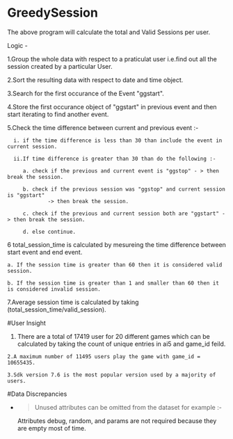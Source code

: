 # GreedySession

The above program will calculate the total and Valid Sessions per user.

Logic - 

1.Group the whole data with respect to a praticulat user i.e.find out all the session created by a particular User.

2.Sort the resulting data with respect to date and time object.

3.Search for the first occurance of the Event "ggstart".

4.Store the first occurance object of "ggstart" in previous event and then start iterating to find another event.

5.Check the time difference between current and previous event :-
  
      i. if the time difference is less than 30 than include the event in current session.
  
      ii.If time difference is greater than 30 than do the following :-
   
         a. check if the previous and current event is "ggstop" - > then break the session.
   
         b. check if the previous session was "ggstop" and current session is "ggstart"
                 -> then break the session.
   
         c. check if the previous and current session both are "ggstart" -> then break the session.
   
         d. else continue.
   
6 total_session_time is calculated by mesureing the time difference between start event and end event.

    a. If the session time is greater than 60 then it is considered valid session.
  
    b. If the session time is greater than 1 and smaller than 60 then it is considered invalid session.
  
7.Average session time is calculated by taking (total_session_time/valid_session).

#User Insight

  1. There are a total of 17419 user for 20 different games which can be calculated by taking the count of unique entries in      ai5 and game_id feild.
  
    2.A maximum number of 11495 users play the game with game_id = 10655435.
  
    3.Sdk version 7.6 is the most popular version used by a majority of users.
  
#Data Discrepancies
  
- >Unused attributes can be omitted from the dataset for example :-
         
     Attributes debug, random, and params are not required because they are empty most of time.
